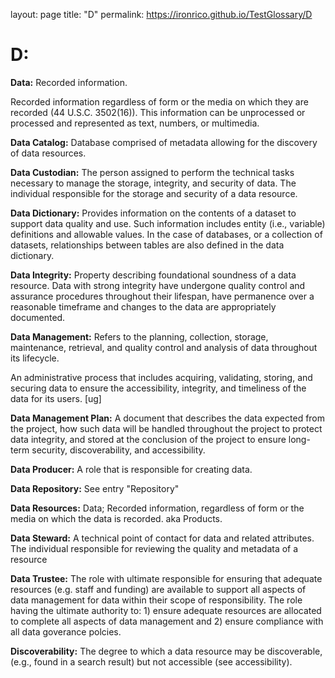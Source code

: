 layout: page
title: "D"
permalink: https://ironrico.github.io/TestGlossary/D

# **D:** 

**Data:**
Recorded information. 

Recorded information regardless of form or the media on which they are recorded (44 U.S.C. 3502(16)). 
This information can be unprocessed or processed and represented as text, numbers, or multimedia. 

 

**Data Catalog:** 
Database comprised of metadata allowing for the discovery of data resources.



**Data Custodian:**
The person assigned to perform the technical tasks necessary to manage the storage, integrity, and security of data. 
The individual responsible for the storage and security of a data resource. 

 

**Data Dictionary:** 
Provides information on the contents of a dataset to support data quality and use. 
Such information includes entity (i.e., variable) definitions and allowable values. 
In the case of databases, or a collection of datasets, relationships between tables are
also defined in the data dictionary.

 

**Data Integrity:**
Property describing foundational soundness of a data resource. 
Data with strong integrity have undergone quality control and assurance procedures throughout their lifespan, 
have permanence over a reasonable timeframe and changes to the data are appropriately documented.



**Data Management:**
Refers to the planning, collection, storage, maintenance, retrieval, and quality control and analysis of data 
throughout its lifecycle. 

An administrative process that includes acquiring, validating, storing, and securing data to ensure the accessibility, 
integrity, and timeliness of the data for its users. [ug] 



**Data Management Plan:** 
A document that describes the data expected from the project, how such data will be handled throughout the project 
to protect data integrity, and stored at the conclusion of the project to ensure long-term security, 
discoverability, and accessibility.



**Data Producer:**
A role that is responsible for creating data.


**Data Repository:**
See entry "Repository"


**Data Resources:**
Data; Recorded information, regardless of form or the media on which the data is recorded. aka Products.


**Data Steward:** 
A technical point of contact for data and related attributes.
The individual responsible for reviewing the quality and metadata of a resource


**Data Trustee:**
The role with ultimate responsible for ensuring that adequate resources (e.g. staff and funding) are 
available to support all aspects of data management for data within their scope of responsibility.
The role having the ultimate authority to: 1) ensure adequate resources are allocated to complete all aspects of data 
management and 2) ensure compliance with all data goverance polcies.


**Discoverability:**
The degree to which a data resource may be discoverable,(e.g., found in a search result) but not accessible (see accessibility).









 
